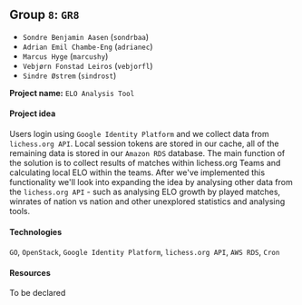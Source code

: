 ## Group `8`: `GR8`

* `Sondre Benjamin Aasen` (`sondrbaa`)
* `Adrian Emil Chambe-Eng` (`adrianec`)
* `Marcus Hyge`  (`marcushy`)
* `Vebjørn Fonstad Leiros` (`vebjorfl`)
* `Sindre Østrem` (`sindrost`)

**Project name:** `ELO Analysis Tool`

#### Project idea

Users login using `Google Identity Platform` and we collect data from `lichess.org API`. Local session tokens are stored in our cache, all of the remaining data is stored in our `Amazon RDS` database. The main function of the solution is to collect results of matches within lichess.org Teams and calculating local ELO within the teams. After we've implemented this functionality we'll look into expanding the idea by analysing other data from the `lichess.org API` - such as analysing ELO growth by played matches, winrates of nation vs nation and other unexplored statistics and analysing tools.

#### Technologies

`GO`, `OpenStack`, `Google Identity Platform`, `lichess.org API`, `AWS RDS`, `Cron`

#### Resources

To be declared
